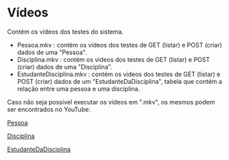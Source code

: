# Vídeos

Contém os vídeos dos testes do sistema.

- Pessoa.mkv : contém os vídeos dos testes de GET (listar) e POST (criar) dados de uma "Pessoa".
- Disciplina.mkv : contém os vídeos dos testes de GET (listar) e POST (criar) dados de uma "Disciplina".
- EstudanteDisciplina.mkv : contém os vídeos dos testes de GET (listar) e POST (criar) dados de um "EstudanteDaDisciplina", tabela que contém a relação entre uma pessoa e uma disciplina.

Caso não seja possível executar os vídeos em ".mkv", os mesmos podem ser encontrados no YouTube:

[Pessoa](https://www.youtube.com/watch?v=Ik4D0rFd3Rs)

[Disciplina](https://www.youtube.com/watch?v=y-Zih7kyYqU)

[EstudanteDaDisciplina](https://www.youtube.com/watch?v=Cmr2Z-HeGkc)
